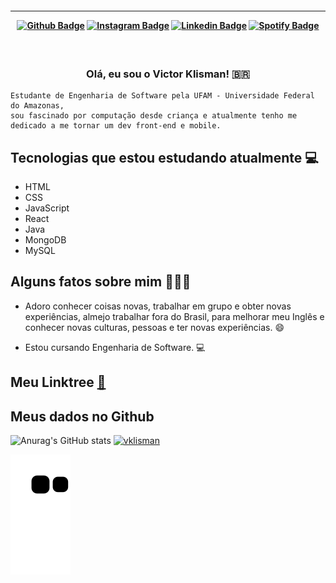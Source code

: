 <h4 align="center">

<hr>

[![Github Badge](https://img.shields.io/badge/-Facebook-blue?style=for-the-badge&logo=Facebook&logoColor=white&link=https://github.com/vklisman)](https://www.facebook.com/vklisman/)
[![Instagram Badge](https://img.shields.io/badge/-instagram-red?style=for-the-badge&logo=instagram&logoColor=white&link=https://github.com/vklisman)](https://www.instagram.com/vklisman/)
[![Linkedin Badge](https://img.shields.io/badge/-Linkedin-blue?style=for-the-badge&logo=Linkedin&logoColor=white&link=https://github.com/vklisman)](https://www.linkedin.com/in/vklisman/)
[![Spotify Badge](https://img.shields.io/badge/-Spotify-3bb34b?style=for-the-badge&logo=Spotify&logoColor=161f16&link=https://github.com/vklisman)](https://open.spotify.com/user/vklisman?si=ksiRAZafRHSUVpCrM6RthQ&utm_source=whatsapp&nd=1)
</h4>

<h3 align="center">  <br>

Olá, eu sou o Victor Klisman! 🇧🇷
<br>

</h3>

```
Estudante de Engenharia de Software pela UFAM - Universidade Federal do Amazonas, 
sou fascinado por computação desde criança e atualmente tenho me dedicado a me tornar um dev front-end e mobile.
```
## Tecnologias que estou estudando atualmente 💻

  - HTML
  - CSS
  - JavaScript
  - React
  - Java
  - MongoDB
  - MySQL

## Alguns fatos sobre mim 👨🏻‍💻

- Adoro conhecer coisas novas, trabalhar em grupo e obter novas experiências, almejo trabalhar fora do Brasil, para melhorar meu Inglês e conhecer novas culturas, pessoas e ter novas experiências. 😄

- Estou cursando Engenharia de Software. 💻

## Meu Linktree [:link:](https://linktr.ee/vklisman)

## Meus dados no Github

<!-- <span style="height ">
![Anurag's GitHub stats](https://github-readme-stats.vercel.app/api?username=arthurspk&show_icons=true&theme=tokyonight)
</span> -->

![Anurag's GitHub stats](https://github-readme-stats.vercel.app/api?username=arthurspk&show_icons=true&theme=tokyonight)
[![vklisman](https://github-readme-stats.vercel.app/api/top-langs/?username=vklisman&hide=html&layout=compact=true&theme=tokyonight)](https://github.com/vklisman/)
<!-- ![Top Langs](https://github-readme-stats.vercel.app/api/top-langs/?username=arthurspk&layout=compact&theme=tokyonight) -->
![Snake animation](https://github.com/rafaballerini/rafaballerini/blob/output/github-contribution-grid-snake.svg)
